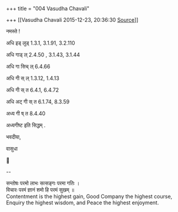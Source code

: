 +++
title = "004 Vasudha Chavali"

+++
[[Vasudha Chavali	2015-12-23, 20:36:30 [Source](https://groups.google.com/g/samskrita/c/3vowKVgEbng)]]



नमस्ते !

अधि इड् लुड् 1.3.1, 3.1.91, 3.2.110

अधि गाड् ल् 2.4.50 , 3.1.43, 3.1.44

अधि गा सिच् ल् 6.4.66

अधि गी स् ल् 1.3.12, 1.4.13

अधि गी स् त 6.4.1, 6.4.72

अधि अट् गी स् त 6.1.74, 8.3.59

अध्य गी ष् त 8.4.40

अध्यगीष्ट इति सिद्धम् .

  

भवदीया,

वासुधा 

  

  



--  

सन्तोषः परमो लाभः सत्सङ्गः परमा गतिः ।  
विचारः परमं ज्ञानं शमो हि परमं सुखम् ॥  
Contentment is the highest gain, Good Company the highest course, Enquiry the highest wisdom, and Peace the highest enjoyment.  
  

